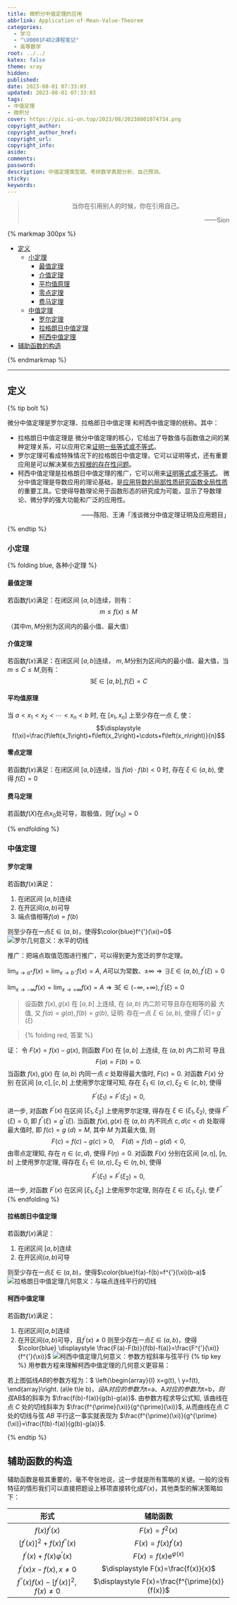 ```yaml
---
title: 微积分中值定理的应用
abbrlink: Application-of-Mean-Value-Theorem
categories:
  - 学习
  - "\U0001F4D2课程笔记"
  - 高等数学
root: ../../
katex: false
theme: xray
hidden: 
published: 
date: 2023-08-01 07:33:03
updated: 2023-08-01 07:33:03
tags:
- 中值定理
- 微积分
cover: https://pic.si-on.top/2023/08/20230801074734.png
copyright_author:
copyright_author_href:
copyright_url:
copyright_info:
aside:
comments:
password:
description: 中值定理类型题、考研数学真题分析、自己预测。
sticky:
keywords:
---
```


> <center>当你在引用别人的时候，你在引用自己。</center>
> <p align="right">——Sion</p>

{% markmap 300px %}
<!-- @import "[TOC]" {cmd="toc" depthFrom=1 depthTo=6 orderedList=false} -->
<!-- code_chunk_output -->

- [定义](#定义)
  - [小定理](#小定理)
    - [最值定理](#最值定理)
    - [介值定理](#介值定理)
    - [平均值原理](#平均值原理)
    - [零点定理](#零点定理)
    - [费马定理](#费马定理)
  - [中值定理](#中值定理)
    - [罗尔定理](#罗尔定理)
    - [拉格朗日中值定理](#拉格朗日中值定理)
    - [柯西中值定理](#柯西中值定理)
- [辅助函数的构造](#辅助函数的构造)

<!-- /code_chunk_output -->
{% endmarkmap %}

-----

## 定义
{% tip bolt %}


微分中值定理是罗尔定理、拉格郎日中值定理 和柯西中值定理的统称。其中：
* 拉格朗日中值定理是 微分中值定理的核心，它给出了导数值与函数值之间的某种定理关系，可以应用它来<u>证明一些等式或不等式</u>。
* 罗尔定理可看成特殊情况下的拉格朗日中值定理，它可以证明等式，还有重要应用是可以解决某些<u>方程根的存在性问题</u>。
* 柯西中值定理是拉格朗日中值定理的推广，它可以用来<u>证明等式或不等式</u>。
微分中值定理是导数应用的理论基础，是<u>应用导数的局部性质研究函数全局性质</u>的重要工具。它使得导数理论用于函数形态的研究成为可能，显示了导数理论、微分学的强大功能和广泛的应用性。
<p align="right">——陈阳、王涛「浅谈微分中值定理证明及应用题目」</p>
{% endtip %}

### 小定理
{% folding blue, 各种小定理 %}

#### 最值定理
若函数$f(x)$满足：在闭区间 $[a,b]$连续，则有：
$$ m\le f(x)\le M $$

（其中$m,M$分别为区间内的最小值、最大值）
#### 介值定理 

若函数$f(x)$满足：在闭区间 $[a,b]$连续， $m,M$分别为区间内的最小值、最大值，当$m\le C \le M$,则有：
$$ \exists\xi\in[a,b],f(\xi)=C $$
#### 平均值原理
当 $a<x_1<x_2<\cdots<x_n<b$ 时, 在 $\left[x_1, x_n\right]$ 上至少存在一点 $\xi$, 使：
$$\displaystyle f(\xi)=\frac{f\left(x_1\right)+f\left(x_2\right)+\cdots+f\left(x_n\right)}{n}$$


#### 零点定理
若函数$f(x)$满足：在闭区间 $[a,b]$连续，当 $f(a) \cdot f(b)<0$ 时, 存在 $\xi \in(a, b)$, 使得 $f(\xi)=0$
#### 费马定理
若函数$f(X)$在点$x_0$处可导，取极值，则$f^{'}(x_0)=0$

{% endfolding %}


### 中值定理
#### 罗尔定理
若函数$f(x)$满足：
1. 在闭区间 $[a,b]$连续
2. 在开区间$(a,b)$可导
3. 端点值相等$f(a)=f(b)$
 
则至少存在一点$\xi\in(a,b)$，使得$\color{blue}f^{'}(\xi)=0$
![罗尔几何意义：水平的切线](https://pic.si-on.top/2023/08/%E7%BD%97%E5%B0%94.png)


推广：把端点取值范围进行推广，可以得到更为宽泛的罗尔定理。

$\displaystyle \lim_{x\to a^+}f(x) =\lim_{x\to b^-}f(x) = A$,  $A$可以为常数、$\pm\infty\Longrightarrow \exists \xi\in(a,b) , f^{'}(\xi)=0$

$\displaystyle \lim_{x\to -\infty}f(x) =\lim_{x\to +\infty}f(x) = A \Longrightarrow \exists\xi\in(-\infty,+\infty),f^{'}(\xi)=0$



> 设函数 $f(x), g(x)$ 在 $[a, b]$ 上连续, 在 $(a, b)$ 内二阶可导且存在相等的最 大值, 又 $f(a)=g(a), f(b)=g(b)$, 证明: 存在一点 $\xi \in(a, b)$, 使得 $f^{\prime \prime}(\xi)=$ $g^{\prime \prime}(\xi)$

> {% folding red, 答案 %}

证： 令 $F(x)=f(x)-g(x)$, 则函数 $F(x)$ 在 $[a, b]$ 上连续, 在 $(a, b)$ 内二阶可 导且
$$
F(a)=F(b)=0 .
$$
当函数 $f(x), g(x)$ 在 $(a, b)$ 内同一点 $c$ 处取得最大值时, $F(c)=0$. 对函数 $F(x)$ 分别 在区间 $[a, c],[c, b]$ 上使用罗尔定理可知, 存在 $\xi_1 \in(a, c), \xi_2 \in(c, b)$, 使得
$$
F^{\prime}\left(\xi_1\right)=F^{\prime}\left(\xi_2\right)=0,
$$
进一步, 对函数 $F^{\prime}(x)$ 在区间 $\left[\xi_1, \xi_2\right]$ 上使用罗尔定理, 得存在 $\xi \in\left(\xi_1, \xi_2\right)$, 使得 $F^{\prime \prime}$ $(\xi)=0$,
即 $f^{\prime \prime}(\xi)=g^{\prime \prime}(\xi)$.
当函数 $f(x), g(x)$ 在 $(a, b)$ 内不同点 $c, d(c<d)$ 处取得最大值时, 即 $f(c)=g$ $(d)=M$, 其中 $M$ 为其最大值, 则
$$
F(c)=f(c)-g(c)>0, \quad F(d)=f(d)-g(d)<0,
$$
由零点定理知, 存在 $\eta \in(c, d)$, 使得 $F(\eta)=0$. 对函数 $F(x)$ 分别在区间 $[a, \eta]$, $[\eta, b]$ 上使用罗尔定理, 得存在 $\xi_1 \in(a, \eta), \xi_2 \in(\eta, b)$, 使得
$$
F^{\prime}\left(\xi_1\right)=F^{\prime}\left(\xi_2\right)=0,
$$
进一步, 对函数 $F^{\prime}(x)$ 在区间 $\left[\xi_1, \xi_2\right]$ 上使用罗尔定理, 则存在 $\xi \in\left(\xi_1, \xi_2\right)$, 使 $F^{\prime \prime}$
{% endfolding %}

#### 拉格朗日中值定理
若函数$f(x)$满足：
1. 在闭区间 $[a,b]$连续
2. 在开区间$(a,b)$可导

则至少存在一点$\xi\in(a,b)$，使得$\color{blue}f(a)-f(b)=f^{'}(\xi)(b-a)$
![拉格朗日中值定理几何意义：与端点连线平行的切线](https://pic.si-on.top/2023/08/%E6%8B%89%E6%A0%BC%E6%9C%97%E6%97%A5.png)



#### 柯西中值定理
若函数$f(x)$满足：
1. 在闭区间$[a,b]$连续
2. 在开区间$(a,b)$可导，且$f^{'}(x)\ne 0$
则至少存在一点$\xi\in(a,b)$，使得$\color{blue} \displaystyle \frac{F(a)-F(b)}{f(b)-f(a)}=\frac{F^{'}(\xi)}{f^{'}(\xi)}$
![柯西中值定理几何意义：参数方程斜率与弦平行](https://pic.si-on.top/2023/08/%E6%9F%AF%E8%A5%BF.png)
{% tip key %}
用参数方程来理解柯西中值定理的几何意义更容易：

若上图弧线$AB$的参数方程为：$
\left\{\begin{array}{l}
x=g(t), \\
y=f(t),
\end{array}\right.
$($a\le t\le b$)，设$A$对应的参数为$t=a$、$A$对应的参数为$t=b$，则弦$AB$的斜率为 $\frac{f(b)-f(a)}{g(b)-g(a)}$. 由参数方程求导公式知, 该曲线在点 $C$ 处的切线斜率为 $\frac{f^{\prime}(\xi)}{g^{\prime}(\xi)}$, 从而曲线在点 $C$ 处的切线与弦 $A B$ 平行这一事实就表现为 $\frac{f^{\prime}(\xi)}{g^{\prime}(\xi)}=\frac{f(b)-f(a)}{g(b)-g(a)}$.

{% endtip %}

## 辅助函数的构造
辅助函数是极其重要的，毫不夸张地说，这一步就是所有策略的关键。一般的没有特征的情形我们可以直接把题设上移项直接转化成$F(x)$，其他类型的解决策略如下：

|         形式         |   辅助函数    |
|:--------------------:|:-------------:|
| $f(x) f^{\prime}(x)$ | $F(x)=f^2(x)$ |
| $\left[f^{\prime}(x)\right]^2+f(x) f^{\prime \prime}(x)$       |$F(x)=f(x) f^{\prime}(x)$               |
|$f^{\prime}(x)+f(x) \varphi^{\prime}(x)$| $F(x)=f(x) \mathrm{e}^{\varphi(x)}$|
|$f^{\prime}(x) x-f(x), x \neq 0$|$\displaystyle F(x)=\frac{f(x)}{x}$|
|$f^{\prime \prime}(x) f(x)-\left[f^{\prime}(x)\right]^2, f(x) \neq 0$|$\displaystyle F(x)=\frac{f^{\prime}(x)}{f(x)}$|
